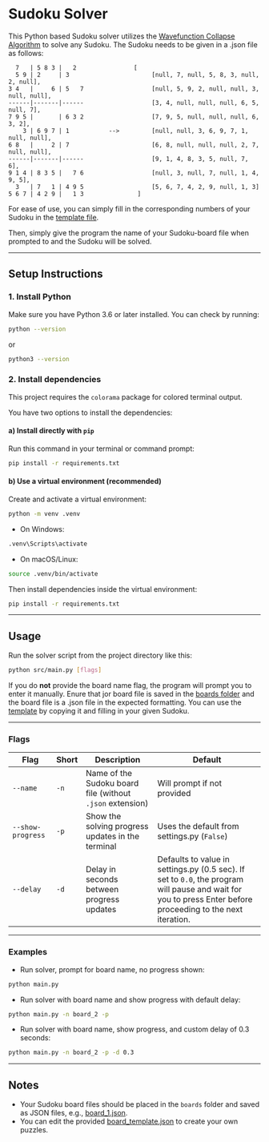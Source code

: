 # Sudoku Solver

This Python based Sudoku solver utilizes the [Wavefunction Collapse Algorithm](https://github.com/mxgmn/WaveFunctionCollapse) to solve any Sudoku. The Sudoku needs to be given in a .json file as follows:
```
  7   | 5 8 3 |   2                [ 
  5 9 | 2     | 3                       [null, 7, null, 5, 8, 3, null, 2, null],
3 4   |     6 | 5   7                   [null, 5, 9, 2, null, null, 3, null, null],
------|-------|------                   [3, 4, null, null, null, 6, 5, null, 7],
7 9 5 |       | 6 3 2                   [7, 9, 5, null, null, null, 6, 3, 2],
    3 | 6 9 7 | 1           -->         [null, null, 3, 6, 9, 7, 1, null, null],  
6 8   |     2 | 7                       [6, 8, null, null, null, 2, 7, null, null],
------|-------|------                   [9, 1, 4, 8, 3, 5, null, 7, 6],
9 1 4 | 8 3 5 |   7 6                   [null, 3, null, 7, null, 1, 4, 9, 5],
  3   | 7   1 | 4 9 5                   [5, 6, 7, 4, 2, 9, null, 1, 3]
5 6 7 | 4 2 9 |   1 3               ]
```

For ease of use, you can simply fill in the corresponding numbers of your Sudoku in the [template file](boards/board_template.json).

Then, simply give the program the name of your Sudoku-board file when prompted to and the Sudoku will be solved.

---

## Setup Instructions

### 1. Install Python

Make sure you have Python 3.6 or later installed. You can check by running:

```bash
python --version
```

or

```bash
python3 --version
```

### 2. Install dependencies

This project requires the `colorama` package for colored terminal output.

You have two options to install the dependencies:

#### a) Install directly with `pip`

Run this command in your terminal or command prompt:

```bash
pip install -r requirements.txt
```

#### b) Use a virtual environment (recommended)

Create and activate a virtual environment:

```bash
python -m venv .venv
```

* On Windows:

```bash
.venv\Scripts\activate
```

* On macOS/Linux:

```bash
source .venv/bin/activate
```

Then install dependencies inside the virtual environment:

```bash
pip install -r requirements.txt
```

---

## Usage

Run the solver script from the project directory like this:

```bash
python src/main.py [flags]
```

If you do **not** provide the board name flag, the program will prompt you to enter it manually. Enure that jor board file is saved in the [boards folder](boards/) and the board file is a .json file in the expected formatting. You can use the [template](boards/board_template.json) by copying it and filling in your given Sudoku.

---

### Flags

| Flag                 | Short | Description                                               | Default                                     |
|----------------------|-------|-----------------------------------------------------------|---------------------------------------------|
| `--name`             | `-n`  | Name of the Sudoku board file (without `.json` extension) | Will prompt if not provided                 |
| `--show-progress`    | `-p`  | Show the solving progress updates in the terminal         | Uses the default from settings.py (`False`) |
| `--delay`            | `-d`  | Delay in seconds between progress updates                 | Defaults to value in settings.py (0.5 sec). If set to `0.0`, the program will pause and wait for you to press Enter before proceeding to the next iteration.   |
---

### Examples

* Run solver, prompt for board name, no progress shown:

```bash
python main.py
```

* Run solver with board name and show progress with default delay:

```bash
python main.py -n board_2 -p
```

* Run solver with board name, show progress, and custom delay of 0.3 seconds:

```bash
python main.py -n board_2 -p -d 0.3
```

---

## Notes

* Your Sudoku board files should be placed in the `boards` folder and saved as JSON files, e.g., [board_1.json](boards/board_1.json).
* You can edit the provided [board\_template.json](boards/board_template.json) to create your own puzzles.
